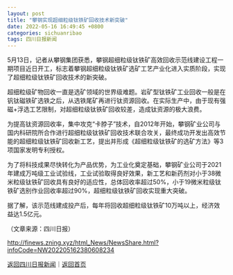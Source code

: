 ```yaml
---
layout: post
title: "攀钢实现超细粒级钛铁矿回收技术新突破"
date: 2022-05-16 16:49:45 +0800
categories: sichuanribao
tags: 四川日报新闻
---
```

<p>5月13日，记者从攀钢集团获悉，攀钢超细粒级钛铁矿高效回收示范线建设工程一期项目近日开工，标志着攀钢超细粒级钛铁矿选矿工艺产业化进入实质阶段，实现了超细粒级钛铁矿回收技术的新突破。</p>
 <p>超细粒级矿物回收一直是选矿领域的世界级难题。岩矿型钛铁矿工业回收一般是在钒钛磁铁矿选铁之后，从选铁尾矿再进行钛资源回收。在实际生产中，由于现有强磁+浮选工艺限制，对超细粒级钛铁矿回收较差，造成钛资源的极大浪费。</p>
 <p>为提高钛资源回收率，集中攻克“卡脖子”技术，自2012年开始，攀钢矿业公司与国内科研院所合作进行超细粒级钛铁矿回收技术联合攻关，最终成功开发出高效节能的超细粒级钛铁矿回收新工艺，提出并形成《超细粒级钛铁矿的选矿方法》等3项国家发明专利授权。</p>
 <p>为了将科技成果尽快转化为产品优势，为工业化奠定基础，攀钢矿业公司于2021年建成万吨级工业试验线，工业试验取得良好效果，新工艺和新药剂对小于38微米粒级钛铁矿回收具有良好的适应性，总体回收率超过50%，小于19微米粒级钛铁矿选别作业回收率超过90%，超细粒级钛铁矿回收实现重大突破。</p>
 <p>据了解，该示范线建成投产后，每年将回收超细粒级钛铁矿10万吨以上，经济效益达1.5亿元。</p><p class="em_media">（文章来源：四川日报）</p>

<http://finews.zning.xyz/html_News/NewsShare.html?infoCode=NW202205162380608234>

[返回四川日报新闻](//finews.withounder.com/category/sichuanribao.html)｜[返回首页](//finews.withounder.com/)